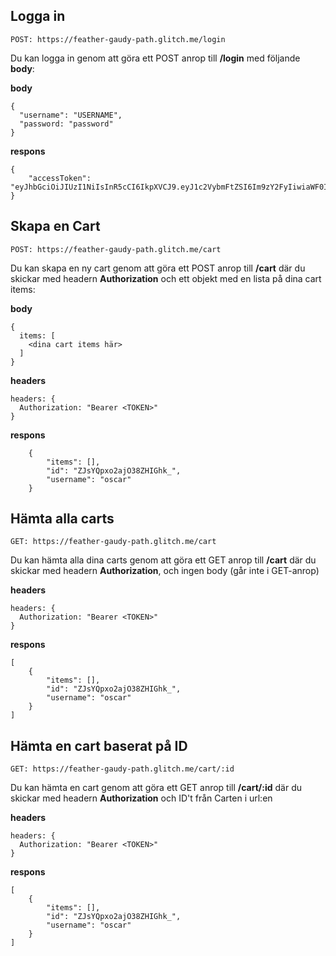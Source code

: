 ## Logga in

`POST: https://feather-gaudy-path.glitch.me/login`

Du kan logga in genom att göra ett POST anrop till **/login**
med följande **body**:

**body**
```
{
  "username": "USERNAME",
  "password: "password"
}
```

**respons**

```
{
	"accessToken": "eyJhbGciOiJIUzI1NiIsInR5cCI6IkpXVCJ9.eyJ1c2VybmFtZSI6Im9zY2FyIiwiaWF0IjoxNjQ2MjIzMTYzfQ.hEZMviBjuomJOPWWg_IVV7YGSi_LcafLcoyeTEnPwrI"
}
```

## Skapa en Cart

`POST: https://feather-gaudy-path.glitch.me/cart`

Du kan skapa en ny cart genom att göra ett POST anrop till **/cart**
där du skickar med headern **Authorization** och ett objekt med
en lista på dina cart items:

**body**
```
{
  items: [
    <dina cart items här>
  ]
}
```

**headers**
```
headers: {
  Authorization: "Bearer <TOKEN>"
}
```

**respons**
```
	{
		"items": [],
		"id": "ZJsYQpxo2ajO38ZHIGhk_",
		"username": "oscar"
	}
```

## Hämta alla carts
`GET: https://feather-gaudy-path.glitch.me/cart`

Du kan hämta alla dina carts genom att göra ett GET anrop till **/cart**
där du skickar med headern **Authorization**, och ingen body (går inte i GET-anrop)

**headers**
```
headers: {
  Authorization: "Bearer <TOKEN>"
}
```

**respons**
```
[
	{
		"items": [],
		"id": "ZJsYQpxo2ajO38ZHIGhk_",
		"username": "oscar"
	}
]
```

## Hämta en cart baserat på ID
`GET: https://feather-gaudy-path.glitch.me/cart/:id`

Du kan hämta en cart genom att göra ett GET anrop till **/cart/:id**
där du skickar med headern **Authorization** och ID't från Carten i url:en

**headers**
```
headers: {
  Authorization: "Bearer <TOKEN>"
}
```

**respons**
```
[
	{
		"items": [],
		"id": "ZJsYQpxo2ajO38ZHIGhk_",
		"username": "oscar"
	}
]
```